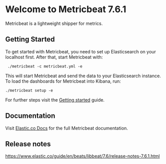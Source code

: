 # Welcome to Metricbeat 7.6.1

Metricbeat is a lightweight shipper for metrics.

## Getting Started

To get started with Metricbeat, you need to set up Elasticsearch on
your localhost first. After that, start Metricbeat with:

     ./metricbeat -c metricbeat.yml -e

This will start Metricbeat and send the data to your Elasticsearch
instance. To load the dashboards for Metricbeat into Kibana, run:

    ./metricbeat setup -e

For further steps visit the
[Getting started](https://www.elastic.co/guide/en/beats/metricbeat/7.6/metricbeat-getting-started.html) guide.

## Documentation

Visit [Elastic.co Docs](https://www.elastic.co/guide/en/beats/metricbeat/7.6/index.html)
for the full Metricbeat documentation.

## Release notes

https://www.elastic.co/guide/en/beats/libbeat/7.6/release-notes-7.6.1.html
